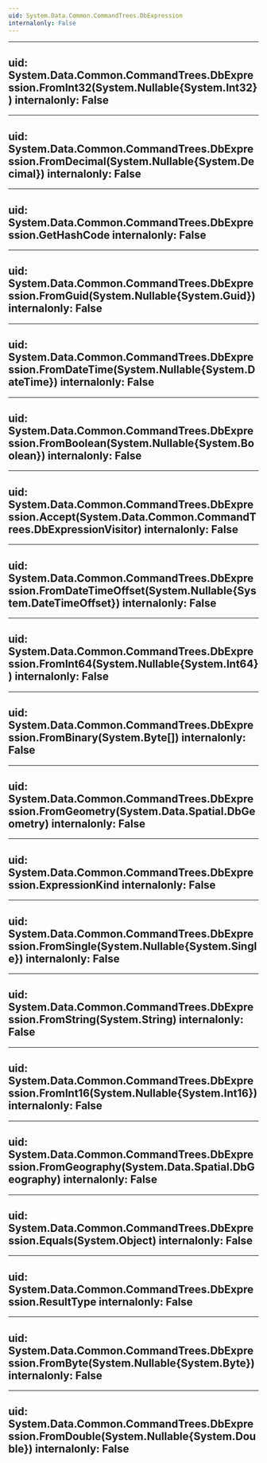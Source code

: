 ```yaml
---
uid: System.Data.Common.CommandTrees.DbExpression
internalonly: False
---
```


---
uid: System.Data.Common.CommandTrees.DbExpression.FromInt32(System.Nullable{System.Int32})
internalonly: False
---

---
uid: System.Data.Common.CommandTrees.DbExpression.FromDecimal(System.Nullable{System.Decimal})
internalonly: False
---

---
uid: System.Data.Common.CommandTrees.DbExpression.GetHashCode
internalonly: False
---

---
uid: System.Data.Common.CommandTrees.DbExpression.FromGuid(System.Nullable{System.Guid})
internalonly: False
---

---
uid: System.Data.Common.CommandTrees.DbExpression.FromDateTime(System.Nullable{System.DateTime})
internalonly: False
---

---
uid: System.Data.Common.CommandTrees.DbExpression.FromBoolean(System.Nullable{System.Boolean})
internalonly: False
---

---
uid: System.Data.Common.CommandTrees.DbExpression.Accept(System.Data.Common.CommandTrees.DbExpressionVisitor)
internalonly: False
---

---
uid: System.Data.Common.CommandTrees.DbExpression.FromDateTimeOffset(System.Nullable{System.DateTimeOffset})
internalonly: False
---

---
uid: System.Data.Common.CommandTrees.DbExpression.FromInt64(System.Nullable{System.Int64})
internalonly: False
---

---
uid: System.Data.Common.CommandTrees.DbExpression.FromBinary(System.Byte[])
internalonly: False
---

---
uid: System.Data.Common.CommandTrees.DbExpression.FromGeometry(System.Data.Spatial.DbGeometry)
internalonly: False
---

---
uid: System.Data.Common.CommandTrees.DbExpression.ExpressionKind
internalonly: False
---

---
uid: System.Data.Common.CommandTrees.DbExpression.FromSingle(System.Nullable{System.Single})
internalonly: False
---

---
uid: System.Data.Common.CommandTrees.DbExpression.FromString(System.String)
internalonly: False
---

---
uid: System.Data.Common.CommandTrees.DbExpression.FromInt16(System.Nullable{System.Int16})
internalonly: False
---

---
uid: System.Data.Common.CommandTrees.DbExpression.FromGeography(System.Data.Spatial.DbGeography)
internalonly: False
---

---
uid: System.Data.Common.CommandTrees.DbExpression.Equals(System.Object)
internalonly: False
---

---
uid: System.Data.Common.CommandTrees.DbExpression.ResultType
internalonly: False
---

---
uid: System.Data.Common.CommandTrees.DbExpression.FromByte(System.Nullable{System.Byte})
internalonly: False
---

---
uid: System.Data.Common.CommandTrees.DbExpression.FromDouble(System.Nullable{System.Double})
internalonly: False
---

